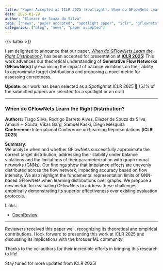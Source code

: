 ```yaml
---
title: "Paper Accepted at ICLR 2025 (Spotlight): When do GFlowNets Learn the Right Distribution?"
date: 2025-01-29
author: "Eliezer de Souza da Silva"
tags: ["news", "paper accepted", "spotlight paper", "iclr", "gflownets", "probabilistic methods", "sampling"]
categories: ["blog", "news", "paper accepted"]
---
```

{{< katex >}}

I am delighted to announce that our paper, *[When do GFlowNets Learn the Right Distribution?](https://openreview.net/forum?id=9GsgCUJtic)*, has been accepted for presentation at **[ICLR 2025](https://iclr.cc)**! This work advances our theoretical understanding of **Generative Flow Networks (GFlowNets)** by examining the impact of balance violations on their ability to approximate target distributions and proposing a novel metric for assessing correctness.

**Update**: our work has been selected as a *Spotlight* at ICLR 2025 🎉 (5.1% of the submitted papers are selected for a spotlight or an oral)

---
### **When do GFlowNets Learn the Right Distribution?**  
**Authors:** Tiago Silva, Rodrigo Barreto Alves, Eliezer de Souza da Silva, Amauri H Souza, Vikas Garg, Samuel Kaski, Diego Mesquita  
**Conference:** International Conference on Learning Representations (**ICLR 2025**)  

**Summary:**  
We analyze when and whether GFlowNets successfully approximate the correct target distribution, addressing their stability under balance violations and the limitations of their parameterization with graph neural networks (GNNs). Our findings show that imbalance effects are unevenly distributed across the flow network, impacting accuracy based on flow intensity. We also highlight the fundamental representation limits of GNN-based GFlowNets when learning distributions over graphs. We propose a new metric for evaluating GFlowNets to address these challenges, empirically demonstrating its superior effectiveness over existing evaluation protocols.

Links:
- [OpenReview](https://openreview.net/forum?id=9GsgCUJtic)

---

Reviewers received this paper well, recognizing its theoretical and empirical contributions. I look forward to presenting this work at ICLR 2025 and discussing its implications with the broader ML community. 

Thanks to the co-authors for their incredible efforts in bringing this research to life!

Stay tuned for more updates from ICLR 2025!

